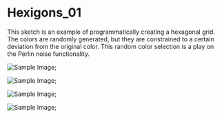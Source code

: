 # Hexigons\_01

This sketch is an example of programmatically creating a hexagonal grid. The colors are randomly generated, but they are constrained to a certain deviation from the original color. This random color selection is a play on the Perlin noise functionality.

![Sample Image]( https://github.com/Crashnorun/Coding\_Sketchbook/blob/master/P5/Hexigons\_01/Images/Image\_01.png);

![Sample Image]( https://github.com/Crashnorun/Coding\_Sketchbook/blob/master/P5/Hexigons\_01/Images/Image\_08.png);

![Sample Image]( https://github.com/Crashnorun/Coding\_Sketchbook/blob/master/P5/Hexigons\_01/Images/Image\_10.png);

![Sample Image]( https://github.com/Crashnorun/Coding\_Sketchbook/blob/master/P5/Hexigons\_01/Images/Image\_11.png);